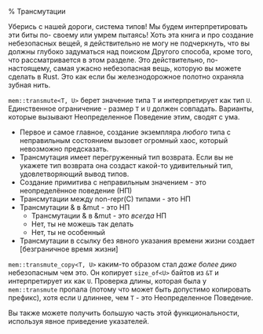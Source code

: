 % Трансмутации

Уберись с нашей дороги, система типов! Мы будем интерпретировать эти биты по-
своему или умрем пытаясь! Хоть эта книга и про создание небезопасных вещей, я
действительно не могу не подчеркнуть, что вы должны глубоко задуматься над
поиском Другого способа, кроме того, что рассматривается в этом разделе. Это
действительно, по-настоящему, самая ужасно небезопасная вещь, которую вы можете
сделать в Rust. Это как если бы железнодорожное полотно охраняла зубная нить.

`mem::transmute<T, U>` берет значение типа `T` и интерпретирует как тип `U`. 
Единственное ограничение - размер `T` и `U` должен совпадать. Варианты, которые 
вызывают Неопределенное Поведение этим, сводят с ума.

* Первое и самое главное, создание экземпляра *любого* типа с неправильным 
состоянием вызовет огромный хаос, который невозможно предсказать.
* Трансмутация имеет перегруженный тип возврата. Если вы не укажете тип возврата
 она создаст какой-то удивительный тип, удовлетворяющий вывод типов.
* Создание примитива с неправильным значением - это неопределённое поведение (НП)
* Трансмутации между non-repr(C) типами - это НП
* Трансмутации & в &mut - это НП
    * Трансмутации & в &mut - это *всегда* НП
    * Нет, ты не можешь так делать
    * Нет, ты не особенный
* Трансмутации в ссылку без явного указания времени жизни создает [безграничное
 время жизни]

`mem::transmute_copy<T, U>` каким-то образом стал *даже более дико* небезопасным
 чем это. Он копирует `size_of<U>` байтов из `&T` и интерпретирует их как `U`. 
 Проверка длины, которая была у  `mem::transmute` пропала (потому что может быть
  допустимо копировать префикс), хотя если `U` длиннее, чем `T` - это 
  Неопределенное Поведение.

Вы также можете получить большую часть этой функциональности, используя явное
приведение указателей.


[unbounded lifetime]: unbounded-lifetimes.html
